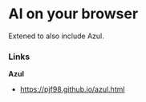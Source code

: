 # AI on your browser

Extened to also include Azul.

### Links

**Azul**
- <https://pjf98.github.io/azul.html>
